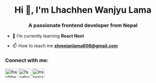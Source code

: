 <h1 align="center">Hi 👋, I'm Lhachhen Wanjyu Lama</h1>
<h3 align="center">A passionate frontend developer from Nepal</h3>

- 🌱 I’m currently learning **React Next**

- 📫 How to reach me **shreejanlama608@gmail.com**

<h3 align="left">Connect with me:</h3>
<p align="left">
<a href="https://linkedin.com/in/lhachhen-lama" target="blank"><img align="center" src="https://raw.githubusercontent.com/rahuldkjain/github-profile-readme-generator/master/src/images/icons/Social/linked-in-alt.svg" alt="lhachhen-lama" height="30" width="40" /></a>
<a href="https://www.facebook.com/Shreejan.lama16" target="_blank">
  <img align="center" src="https://raw.githubusercontent.com/rahuldkjain/github-profile-readme-generator/master/src/images/icons/Social/facebook-alt.svg" alt="facebook" height="30" width="40" />
</a>
  <a href="https://www.instagram.com/srijan__12/" target="_blank">
  <img align="center" src="https://raw.githubusercontent.com/rahuldkjain/github-profile-readme-generator/master/src/images/icons/Social/instagram.svg" alt="instagram" height="30" width="40" />
</a>
</p>


